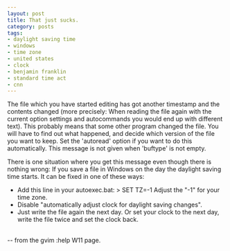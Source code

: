 ```yaml
---
layout: post
title: That just sucks.
category: posts
tags:
- daylight saving time
- windows
- time zone
- united states
- clock
- benjamin franklin
- standard time act
- cnn
---
```

<p>The file which you have started editing has got another timestamp and the
contents changed (more precisely: When reading the file again with the current
option settings and autocommands you would end up with different text).  This
probably means that some other program changed the file.  You will have to
find out what happened, and decide which version of the file you want to keep.
Set the 'autoread' option if you want to do this automatically.
This message is not given when 'buftype' is not empty.

There is one situation where you get this message even though there is nothing
wrong: If you save a file in Windows on the day the daylight saving time
starts.  It can be fixed in one of these ways:
<ul>
<li>Add this line in your autoexec.bat: >
   SET TZ=-1
   Adjust the "-1" for your time zone.</li>
<li>Disable "automatically adjust clock for daylight saving changes".</li>
<li>Just write the file again the next day.  Or set your clock to the next day,
write the file twice and set the clock back.</li>
</ul>
<br>
-- from the gvim :help W11 page.
